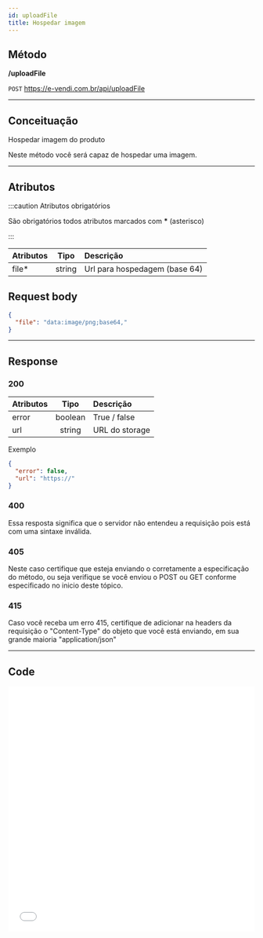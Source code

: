 ```yaml
---
id: uploadFile
title: Hospedar imagem
---
```


## Método

**/uploadFile**

`POST` https://e-vendi.com.br/api/uploadFile

---

## Conceituação

Hospedar imagem do produto

Neste método você será capaz de hospedar uma imagem.

---

## Atributos

:::caution Atributos obrigatórios

São obrigatórios todos atributos marcados com **\*** (asterisco)

:::

| Atributos |  Tipo  | Descrição                     |
| :-------- | :----: | :---------------------------- |
| file\*    | string | Url para hospedagem (base 64) |

## Request body

```json
{
  "file": "data:image/png;base64,"
}
```

---

## Response

### 200

| Atributos |  Tipo   | Descrição      |
| :-------- | :-----: | :------------- |
| error     | boolean | True / false   |
| url       | string  | URL do storage |

Exemplo

```json
{
  "error": false,
  "url": "https://"
}
```

### 400

Essa resposta significa que o servidor não entendeu a requisição pois está com uma sintaxe inválida.

### 405

Neste caso certifique que esteja enviando o corretamente a especificação do método, ou seja verifique se você enviou o POST ou GET conforme especificado no inicio deste tópico.

### 415

Caso você receba um erro 415, certifique de adicionar na headers da requisição o "Content-Type" do objeto que você está enviando, em sua grande maioria "application/json"

---

## Code

<iframe src="//api.apiembed.com/?source=https://raw.githubusercontent.com/e-vendi/e-vendi-docs/main/json-examples/uploadFile.json" frameborder="0" scrolling="no" width="100%" height="500px" seamless></iframe>
